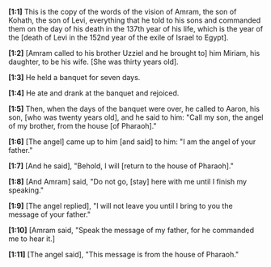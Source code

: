 **[1:1]** This is the copy of the words of the vision of Amram, the son of Kohath, the son of Levi, everything that he told to his sons and commanded them on the day of his death in the 137th year of his life, which is the year of the [death of Levi in the 152nd year of the exile of Israel to Egypt].

**[1:2]** [Amram called to his brother Uzziel and he brought to] him Miriam, his daughter, to be his wife. [She was thirty years old].

**[1:3]** He held a banquet for seven days.

**[1:4]** He ate and drank at the banquet and rejoiced.

**[1:5]** Then, when the days of the banquet were over, he called to Aaron, his son, [who was twenty years old], and he said to him: "Call my son, the angel of my brother, from the house [of Pharaoh]."

**[1:6]** [The angel] came up to him [and said] to him: "I am the angel of your father."

**[1:7]** [And he said], "Behold, I will [return to the house of Pharaoh]."

**[1:8]** [And Amram] said, "Do not go, [stay] here with me until I finish my speaking."

**[1:9]** [The angel replied], "I will not leave you until I bring to you the message of your father."

**[1:10]** [Amram said, "Speak the message of my father, for he commanded me to hear it.]

**[1:11]** [The angel said], "This message is from the house of Pharaoh."
